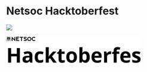# Netsoc Hacktoberfest
![](https://cdn.discordapp.com/emojis/745302796462456993.png?v=1)

<img src="./hacktoberfest.svg" width=360px />